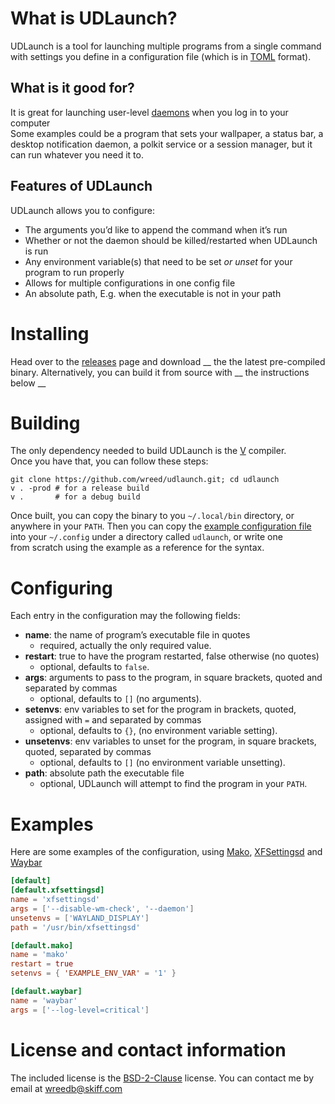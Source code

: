 

# What is UDLaunch?

UDLaunch is a tool for launching multiple programs from a single command   
with settings you define in a configuration file (which is in [TOML](https://toml.io/en/) format).   


## What is it good for?

It is great for launching user-level [daemons](https://en.wikipedia.org/wiki/Daemon_(computing)) when you log in to your computer   
Some examples could be a program that sets your wallpaper, a status bar, a   
desktop notification daemon, a polkit service or a session manager, but it   
can run whatever you need it to.


## Features of UDLaunch

UDLaunch allows you to configure:

-   The arguments you&rsquo;d like to append the command when it&rsquo;s run
-   Whether or not the daemon should be killed/restarted when UDLaunch is run
-   Any environment variable(s) that need to be set *or unset* for your program to run properly
-   Allows for multiple configurations in one config file
-   An absolute path, E.g. when the executable is not in your path


# Installing

Head over to the [releases](https://github.com/wreedb/UDLaunch/releases) page and download __
the the latest pre-compiled binary. Alternatively, you can build it from source with __
the instructions below __


# Building

The only dependency needed to build UDLaunch is the [V](https://vlang.io/) compiler.   
Once you have that, you can follow these steps:

    git clone https://github.com/wreed/udlaunch.git; cd udlaunch
    v . -prod # for a release build
    v .       # for a debug build

Once built, you can copy the binary to you `~/.local/bin` directory, or   
anywhere in your `PATH`. Then you can copy the [example configuration file](./example/config.toml)   
into your `~/.config` under a directory called `udlaunch`, or write one   
from scratch using the example as a reference for the syntax.


# Configuring

Each entry in the configuration may the following fields:

-   **name**: the name of program&rsquo;s executable file in quotes
    -   required, actually the only required value.
-   **restart**: true to have the program restarted, false otherwise (no quotes)
    -   optional, defaults to `false`.
-   **args**: arguments to pass to the program, in square brackets, quoted and separated by commas
    -   optional, defaults to `[]` (no arguments).
-   **setenvs**: env variables to set for the program in brackets, quoted, assigned with `=` and separated by commas
    -   optional, defaults to `{}`, (no environment variable setting).
-   **unsetenvs**: env variables to unset for the program, in square brackets, quoted, separated by commas
    -   optional, defaults to `[]` (no environment variable unsetting).
-   **path**: absolute path the executable file
    -   optional, UDLaunch will attempt to find the program in your `PATH`.


# Examples

Here are some examples of the configuration, using [Mako](https://wayland.emersion.fr/mako/), [XFSettingsd](https://gitlab.xfce.org/xfce/xfce4-settings) and [Waybar](https://github.com/alexays/waybar)

```toml
[default]
[default.xfsettingsd]
name = 'xfsettingsd'
args = ['--disable-wm-check', '--daemon']
unsetenvs = ['WAYLAND_DISPLAY']
path = '/usr/bin/xfsettingsd'

[default.mako]
name = 'mako'
restart = true
setenvs = { 'EXAMPLE_ENV_VAR' = '1' }

[default.waybar]
name = 'waybar'
args = ['--log-level=critical']
```

# License and contact information

The included license is the [BSD-2-Clause](./LICENSE) license.
You can contact me by email at [wreedb@skiff.com](mailto:wreedb@skiff.com)

